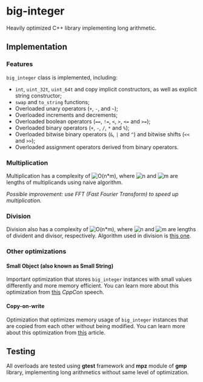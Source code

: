 # big-integer
Heavily optimized C++ library implementing long arithmetic.

## Implementation

### Features
`big_integer` class is implemented, including:
- `int`, `uint_32t`, `uint_64t` and copy implicit
 constructors, as well as explicit string constructor;
- `swap` and `to_string` functions;
- Overloaded unary operators (`+`, `-`, and `~`);
- Overloaded increments and decrements;
- Overloaded boolean operators (`==`, `!=`, `<`, `>`, `<=` and `>=`);
- Overloaded binary operators (`+`, `-`, `/`, `*` and `%`);
- Overloaded bitwise binary operators (`&`, `|` and `^`) and bitwise shifts (`<<` and `>>`);
- Overloaded assignment operators derived from binary operators.

### Multiplication
Multiplication has a complexity of <img src="https://render.githubusercontent.com/render/math?math=\mathcal{O}(n \cdot m)" alt="O(n*m)">,
where <img src="https://render.githubusercontent.com/render/math?math=n" alt="n"> 
and <img src="https://render.githubusercontent.com/render/math?math=m" alt="m"> 
are lengths of multiplicands using naive algorithm.

_Possible improvement: use FFT (Fast Fourier Transform) to speed up multiplication._

### Division
Division also has a complexity of <img src="https://render.githubusercontent.com/render/math?math=\mathcal{O}(n \cdot m)" alt="O(n*m)">, 
where <img src="https://render.githubusercontent.com/render/math?math=n" alt="n"> 
and <img src="https://render.githubusercontent.com/render/math?math=m" alt="m"> 
are lengths of divident and divisor, respectively. Algorithm used in
division is [this one](http://surface.syr.edu/cgi/viewcontent.cgi?article=1162&context=eecs_techreports).

### Other optimizations
#### Small Object (also known as Small String)
Important optimization that stores `big_integer` instances with small values
differently and more memory efficient. You can learn more about this optimization
from [this](https://blogs.msmvps.com/gdicanio/2016/11/17/the-small-string-optimization/) *CppCon* speech.

#### Copy-on-write 
Optimization that optimizes memory usage of `big_integer` instances that are copied from each other
without being modified. You can learn more about this optimization from [this](https://en.wikipedia.org/wiki/Copy-on-write) article.

## Testing

All overloads are tested using **gtest** framework and **mpz** module of **gmp** library, 
implementing long arithmetics without same level of optimization.
